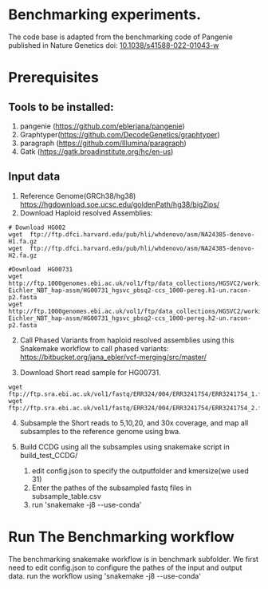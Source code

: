 # Benchmarking experiments.
The code base is adapted from the benchmarking code of Pangenie published  in Nature Genetics doi: [10.1038/s41588-022-01043-w](https://www.nature.com/articles/s41588-022-01043-w)

# Prerequisites

## Tools to be installed:
1. pangenie (https://github.com/eblerjana/pangenie)
2. Graphtyper(https://github.com/DecodeGenetics/graphtyper)
3. paragraph (https://github.com/Illumina/paragraph)
4. Gatk (https://gatk.broadinstitute.org/hc/en-us)

## Input data
1. Reference Genome(GRCh38/hg38) https://hgdownload.soe.ucsc.edu/goldenPath/hg38/bigZips/
2. Download Haploid resolved Assemblies:
```
# Download HG002
wget  ftp://ftp.dfci.harvard.edu/pub/hli/whdenovo/asm/NA24385-denovo-H1.fa.gz
wget  ftp://ftp.dfci.harvard.edu/pub/hli/whdenovo/asm/NA24385-denovo-H2.fa.gz

#Download  HG00731
wget  http://ftp.1000genomes.ebi.ac.uk/vol1/ftp/data_collections/HGSVC2/working/20200417_Marschall-Eichler_NBT_hap-assm/HG00731_hgsvc_pbsq2-ccs_1000-pereg.h1-un.racon-p2.fasta
wget  http://ftp.1000genomes.ebi.ac.uk/vol1/ftp/data_collections/HGSVC2/working/20200417_Marschall-Eichler_NBT_hap-assm/HG00731_hgsvc_pbsq2-ccs_1000-pereg.h2-un.racon-p2.fasta

```
2. Call Phased Variants from haploid resolved assemblies using this Snakemake workflow to call phased variants: https://bitbucket.org/jana_ebler/vcf-merging/src/master/

3. Download Short read sample for HG00731.
```
wget ftp://ftp.sra.ebi.ac.uk/vol1/fastq/ERR324/004/ERR3241754/ERR3241754_1.fastq.gz
wget ftp://ftp.sra.ebi.ac.uk/vol1/fastq/ERR324/004/ERR3241754/ERR3241754_2.fastq.gz
```

4. Subsample the Short reads to 5,10,20, and 30x coverage, and map all subsamples to the reference genome using bwa.

5. Build CCDG using all the subsamples using snakemake script in build_test_CCDG/
    1. edit config.json to specify the outputfolder and kmersize(we used 31)
    2. Enter the pathes of the subsampled fastq files in subsample_table.csv
    3. run 'snakemake -j8 --use-conda'


# Run The Benchmarking workflow
The benchmarking snakemake workflow is in benchmark subfolder. We first need to edit config.json to configure the pathes of the input and output data. run the workflow using 'snakemake -j8 --use-conda'


